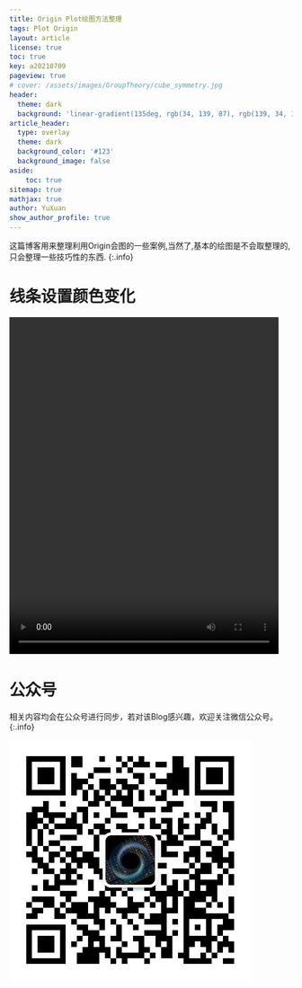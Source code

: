 ```yaml
---
title: Origin Plot绘图方法整理
tags: Plot Origin 
layout: article
license: true
toc: true
key: a20210709
pageview: true
# cover: /assets/images/GroupTheory/cube_symmetry.jpg
header:
  theme: dark
  background: 'linear-gradient(135deg, rgb(34, 139, 87), rgb(139, 34, 139))'
article_header:
  type: overlay
  theme: dark
  background_color: '#123'
  background_image: false
aside:
    toc: true
sitemap: true
mathjax: true
author: YuXuan
show_author_profile: true
---
```

这篇博客用来整理利用Origin会图的一些案例,当然了,基本的绘图是不会取整理的,只会整理一些技巧性的东西.
{:.info}
<!--more-->
# 线条设置颜色变化

<video id="video" controls="" width="95%" height="600" preload="auto" >
    <source id="mp4" src="/assets/video/line-color.mp4" type="video/mp4">
</video>


# 公众号
相关内容均会在公众号进行同步，若对该Blog感兴趣，欢迎关注微信公众号。
{:.info}

![png](/assets/images/qrcode.jpg)